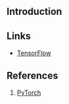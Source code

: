 ## Introduction













## Links

- [TensorFlow]()



## References

1. [PyTorch](https://pytorch.ac.cn/)